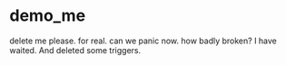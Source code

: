 # demo_me
delete me please. for real. can we panic now. how badly broken? I have waited. And deleted some triggers.



